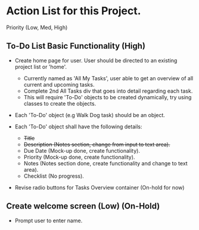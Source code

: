 # Action List for this Project.

Priority (Low, Med, High)

## To-Do List Basic Functionality (High)
- Create home page for user. User should be directed to an existing project list or 'home'.
    - Currently named as 'All My Tasks', user able to get an overview of all current and upcoming tasks.
    - Complete 2nd All Tasks div that goes into detail regarding each task.
    - This will require 'To-Do' objects to be created dynamically, try using classes to create the objects.

- Each 'To-Do' object (e.g Walk Dog task) should be an object.
- Each 'To-Do' object shall have the following details:
    - ~~Title~~
    - ~~Description (Notes section, change from input to text area).~~
    - Due Date (Mock-up done, create functionality).
    - Priority (Mock-up done, create functionality).
    - Notes (Notes section done, create functionality and change to text area).
    - Checklist (No progress).
    
- Revise radio buttons for Tasks Overview container (On-hold for now)

## Create welcome screen (Low) (On-Hold)
- Prompt user to enter name.